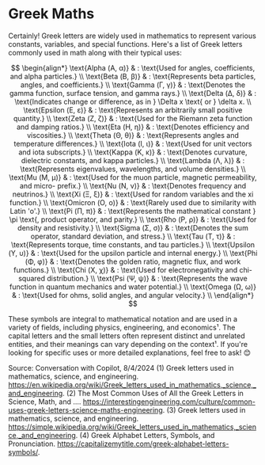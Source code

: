 # Greek Maths

Certainly! Greek letters are widely used in mathematics to represent various constants, variables, and special functions. Here's a list of Greek letters commonly used in math along with their typical uses:

$$
\begin{align*}
\text{Alpha (Α, α)} & : \text{Used for angles, coefficients, and alpha particles.} \\
\text{Beta (Β, β)} & : \text{Represents beta particles, angles, and coefficients.} \\
\text{Gamma (Γ, γ)} & : \text{Denotes the gamma function, surface tension, and gamma rays.} \\
\text{Delta (Δ, δ)} & : \text{Indicates change or difference, as in } \Delta x \text{ or } \delta x. \\
\text{Epsilon (Ε, ε)} & : \text{Represents an arbitrarily small positive quantity.} \\
\text{Zeta (Ζ, ζ)} & : \text{Used for the Riemann zeta function and damping ratios.} \\
\text{Eta (Η, η)} & : \text{Denotes efficiency and viscosities.} \\
\text{Theta (Θ, θ)} & : \text{Represents angles and temperature differences.} \\
\text{Iota (Ι, ι)} & : \text{Used for unit vectors and iota subscripts.} \\
\text{Kappa (Κ, κ)} & : \text{Denotes curvature, dielectric constants, and kappa particles.} \\
\text{Lambda (Λ, λ)} & : \text{Represents eigenvalues, wavelengths, and volume densities.} \\
\text{Mu (Μ, μ)} & : \text{Used for the muon particle, magnetic permeability, and micro- prefix.} \\
\text{Nu (Ν, ν)} & : \text{Denotes frequency and neutrinos.} \\
\text{Xi (Ξ, ξ)} & : \text{Used for random variables and the xi function.} \\
\text{Omicron (Ο, ο)} & : \text{Rarely used due to similarity with Latin 'o'.} \\
\text{Pi (Π, π)} & : \text{Represents the mathematical constant } \pi \text{, product operator, and parity.} \\
\text{Rho (Ρ, ρ)} & : \text{Used for density and resistivity.} \\
\text{Sigma (Σ, σ)} & : \text{Denotes the sum operator, standard deviation, and stress.} \\
\text{Tau (Τ, τ)} & : \text{Represents torque, time constants, and tau particles.} \\
\text{Upsilon (Υ, υ)} & : \text{Used for the upsilon particle and internal energy.} \\
\text{Phi (Φ, φ)} & : \text{Denotes the golden ratio, magnetic flux, and work functions.} \\
\text{Chi (Χ, χ)} & : \text{Used for electronegativity and chi-squared distribution.} \\
\text{Psi (Ψ, ψ)} & : \text{Represents the wave function in quantum mechanics and water potential.} \\
\text{Omega (Ω, ω)} & : \text{Used for ohms, solid angles, and angular velocity.} \\
\end{align*}
$$

These symbols are integral to mathematical notation and are used in a variety of fields, including physics, engineering, and economics¹. The capital letters and the small letters often represent distinct and unrelated entities, and their meanings can vary depending on the context¹. If you're looking for specific uses or more detailed explanations, feel free to ask! 😊

Source: Conversation with Copilot, 8/4/2024
(1) Greek letters used in mathematics, science, and engineering. https://en.wikipedia.org/wiki/Greek_letters_used_in_mathematics,_science,_and_engineering.
(2) The Most Common Uses of All the Greek Letters in Science, Math, and .... https://interestingengineering.com/culture/common-uses-greek-letters-science-maths-engineering.
(3) Greek letters used in mathematics, science, and engineering. https://simple.wikipedia.org/wiki/Greek_letters_used_in_mathematics,_science,_and_engineering.
(4) Greek Alphabet Letters, Symbols, and Pronunciation. https://capitalizemytitle.com/greek-alphabet-letters-symbols/.
